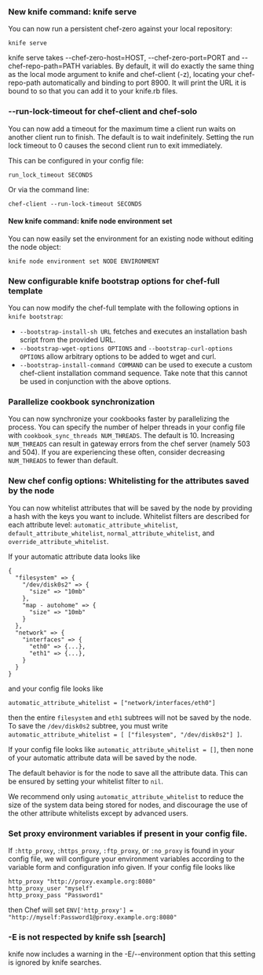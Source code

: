 <!---
This file is reset every time a new release is done. This file describes changes that have not yet been released.

Example Doc Change:
### Headline for the required change
Description of the required change.
-->

### New knife command: knife serve
You can now run a persistent chef-zero against your local repository:

```
knife serve
```

knife serve takes --chef-zero-host=HOST, --chef-zero-port=PORT and --chef-repo-path=PATH variables. By default, it will do exactly the same thing as the local mode argument to knife and chef-client (-z), locating your chef-repo-path automatically and binding to port 8900.  It will print the URL it is bound to so that you can add it to your knife.rb files.

### --run-lock-timeout for chef-client and chef-solo
You can now add a timeout for the maximum time a client run waits on another client run to finish.
The default is to wait indefinitely.
Setting the run lock timeout to 0 causes the second client run to exit immediately.

This can be configured in your config file:
```
run_lock_timeout SECONDS
```

Or via the command line:
```
chef-client --run-lock-timeout SECONDS
```

#### New knife command: knife node environment set
You can now easily set the environment for an existing node without editing the node object:

```
knife node environment set NODE ENVIRONMENT
```
### New configurable knife bootstrap options for chef-full template
You can now modify the chef-full template with the following options in `knife bootstrap`:

* `--bootstrap-install-sh URL` fetches and executes an installation bash script from the provided URL.
* `--bootstrap-wget-options OPTIONS` and `--bootstrap-curl-options OPTIONS` allow arbitrary options to be added to wget and curl.
* `--bootstrap-install-command COMMAND` can be used to execute a custom chef-client installation command sequence. Take note that this cannot be used in conjunction with the above options.

### Parallelize cookbook synchronization

You can now synchronize your cookbooks faster by parallelizing the process. You can specify the number of helper threads in your config file with `cookbook_sync_threads NUM_THREADS`. The default is 10. Increasing `NUM_THREADS` can result in gateway errors from the chef server (namely 503 and 504). If you are experiencing these often, consider decreasing `NUM_THREADS` to fewer than default.

### New chef config options: Whitelisting for the attributes saved by the node

You can now whitelist attributes that will be saved by the node by providing a hash with the keys you want to include. Whitelist filters are described for each attribute level: `automatic_attribute_whitelist`, `default_attribute_whitelist`, `normal_attribute_whitelist`, and `override_attribute_whitelist`.

If your automatic attribute data looks like
````
{
  "filesystem" => {
    "/dev/disk0s2" => {
      "size" => "10mb"
    },
    "map - autohome" => {
      "size" => "10mb"
    }
  },
  "network" => {
    "interfaces" => {
      "eth0" => {...},
      "eth1" => {...},
    }
  }
}
````
and your config file looks like
````
automatic_attribute_whitelist = ["network/interfaces/eth0"]
````
then the entire `filesystem` and `eth1` subtrees will not be saved by the node. To save the `/dev/disk0s2` subtree, you must write `automatic_attribute_whitelist = [ ["filesystem", "/dev/disk0s2"] ]`.

If your config file looks like `automatic_attribute_whitelist = []`, then none of your automatic attribute data will be saved by the node.

The default behavior is for the node to save all the attribute data. This can be ensured by setting your whitelist filter to `nil`.

We recommend only using `automatic_attribute_whitelist` to reduce the size of the system data being stored for nodes, and discourage the use of the other attribute whitelists except by advanced users.

### Set proxy environment variables if present in your config file.

If `:http_proxy`, `:https_proxy`, `:ftp_proxy`, or `:no_proxy` is found in your config file, we will configure your environment variables according to the variable form and configuration info given. If your config file looks like

````
http_proxy "http://proxy.example.org:8080"
http_proxy_user "myself"
http_proxy_pass "Password1"
````

then Chef will set `ENV['http_proxy'] = "http://myself:Password1@proxy.example.org:8080"`

### -E is not respected by knife ssh [search]
knife now includes a warning in the -E/--environment option that this setting is ignored by knife searches.
